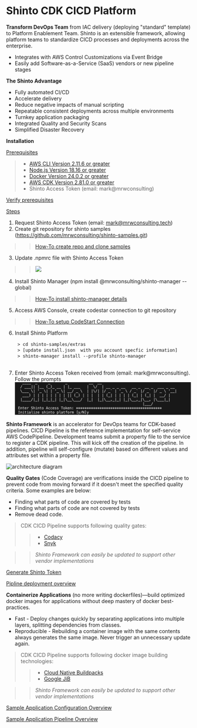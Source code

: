 Shinto CDK CICD Platform
=============

**Transform DevOps Team** from IAC delivery (deploying "standard" template) to Platform Enablement Team. Shinto is an extensible framework, allowing platform teams to standardize CICD processes and deployments across the enterprise.

- Integrates with AWS Control Customizations via Event Bridge
- Easily add Software-as-a-Service (SaaS) vendors or new pipeline stages

**The Shinto Advantage**
- Fully automated CI/CD
- Accelerate delivery 
- Reduce negative impacts of manual scripting
- Repeatable consistent deployments across multiple environments
- Turnkey application packaging 
- Integrated Quality and Security Scans
- Simplified Disaster Recovery

**Installation**

<ins>Prerequisites</ins>
> - [AWS CLI Version 2.11.6 or greater](https://docs.aws.amazon.com/cli/latest/userguide/getting-started-install.html)
> - [Node.js Version 18.16 or greater](https://nodejs.org/en/download)
> - [Docker Version 24.0.2 or greater](https://docs.docker.com/engine/install/)
> - [AWS CDK Version 2.81.0 or greater](https://aws.amazon.com/getting-started/guides/setup-cdk/module-two/)
> - Shinto Access Token (email: mark@mrwconsulting)

[Verify prerequisites](https://github.com/mrwconsulting/shinto-samples/assets/82276384/e28a80f7-a7ad-4dcf-ade1-b2edc47ed68c)

<ins>Steps</ins>
1. Request Shinto Access Token (email: mark@mrwconsulting.tech)
2. Create git repository for shinto samples (https://github.com/mrwconsulting/shinto-samples.git)
>> [How-To create repo and clone samples](https://github.com/mrwconsulting/shinto-samples/assets/82276384/0a7bc586-010e-4cee-871b-ef919f086499)

3. Update .npmrc file with Shinto Access Token
>> <img width="521" src="https://github.com/mrwconsulting/shinto-samples/assets/82276384/bd628b4d-1c24-4d6a-a9ed-3484310ea8c1">

4. Install Shinto Manager (npm install @mrwconsulting/shinto-manager --global)
>>[How-To install shinto-manager details](https://github.com/mrwconsulting/shinto-samples/assets/82276384/63528b99-b2d0-42e6-a077-4bf7e02d9071)

5. Access AWS Console, create codestar connection to git repository
>> [How-To setup CodeStart Connection](https://github.com/mrwconsulting/shinto-samples/assets/82276384/1a5575dd-399f-4ddd-9224-41fdfaa0a194)

6. Install Shinto Platform
   ```
    > cd shinto-samples/extras
    > [update install.json  with you account specfic information]
    > shinto-manager install --profile shinto-manager
    
   ```
7. Enter Shinto Access Token received from (email: mark@mrwconsulting). Follow the prompts
![install prompts](doc/install-with-token.png)



**Shinto Framework** is an accelerator for DevOps teams for CDK-based pipelines. CICD Pipeline is the reference implementation for self-service AWS CodePipeline. Development teams submit a property file to the service to register a CDK pipeline. This will kick off the creation of the pipeline. In addition, pipeline will self-configure (mutate) based on different values and attributes set within a property file.

![architecture diagram](https://github.com/mrwconsulting/shinto-samples/assets/82276384/298c8f35-c8f2-4b46-8cbd-b6374489bc5f)

**Quality Gates** (Code Coverage) are verifications inside the CICD pipeline to prevent code from moving forward if it doesn't meet the specified quality criteria. Some examples are below:

- Finding what parts of code are covered by tests
- Finding what parts of code are not covered by tests
- Remove dead code.

> CDK CICD Pipeline supports following quality gates:
>> - [Codacy](https:www.codacy.com)
>> - [Snyk](https://snyk.io/)

>>*Shinto Framework can easily be updated to support other vendor implementations*

[Generate Shinto Token](https://github.com/mrwconsulting/shinto-samples/assets/82276384/f69c277b-e9d5-4c69-8bf8-d382e69755c1)

[Pipline deployment overview](https://github.com/mrwconsulting/shinto-samples/assets/82276384/a14122b9-1487-4be7-8062-be93672eebf2)

**Containerize Applications** (no more writing dockerfiles)—build optimized docker images for applications without deep mastery of docker best-practices.
- Fast - Deploy changes quickly by separating applications into multiple layers, splitting dependencies from classes.
- Reproducible - Rebuilding a container image with the same contents always generates the same image. Never trigger an unnecessary update again.

> CDK CICD Pipeline supports following docker image building technologies: 
>> - [Cloud Native Buildpacks](https://buildpacks.io/)
>> - [Google JiB](https://cloud.google.com/java/getting-started/jib)

>>*Shinto Framework can easily be updated to support other vendor implementations*

[Sample Application Configuration Overview](https://github.com/mrwconsulting/shinto-samples/assets/82276384/b274c79f-5ddc-4c85-8435-a95bca77904e)

[Sample Application Pipeline Overview](https://github.com/mrwconsulting/shinto-samples/assets/82276384/dd724622-3476-4cc8-9912-d8de5275394a)

